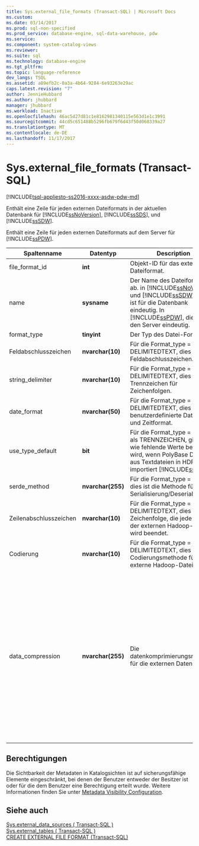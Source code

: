 ```yaml
---
title: Sys.external_file_formats (Transact-SQL) | Microsoft Docs
ms.custom: 
ms.date: 03/14/2017
ms.prod: sql-non-specified
ms.prod_service: database-engine, sql-data-warehouse, pdw
ms.service: 
ms.component: system-catalog-views
ms.reviewer: 
ms.suite: sql
ms.technology: database-engine
ms.tgt_pltfrm: 
ms.topic: language-reference
dev_langs: TSQL
ms.assetid: a89efb2c-0a3a-4b64-9284-6e93263e29ac
caps.latest.revision: "7"
author: JennieHubbard
ms.author: jhubbard
manager: jhubbard
ms.workload: Inactive
ms.openlocfilehash: 46ac5d27d81c1e8162981340115e563d1e1c3991
ms.sourcegitcommit: 44cd5c651488b5296fb679f6d43f50d068339a27
ms.translationtype: MT
ms.contentlocale: de-DE
ms.lasthandoff: 11/17/2017
---
```

# <a name="sysexternalfileformats-transact-sql"></a>Sys.external_file_formats (Transact-SQL)
[!INCLUDE[tsql-appliesto-ss2016-xxxx-asdw-pdw-md](../../includes/tsql-appliesto-ss2016-xxxx-asdw-pdw-md.md)]

  Enthält eine Zeile für jeden externen Dateiformats in der aktuellen Datenbank für [!INCLUDE[ssNoVersion](../../includes/ssnoversion-md.md)], [!INCLUDE[ssSDS](../../includes/sssds-md.md)], und [!INCLUDE[ssSDW](../../includes/sssdw-md.md)].  
  
 Enthält eine Zeile für jeden externen Dateiformats auf dem Server für [!INCLUDE[ssPDW](../../includes/sspdw-md.md)].  
  
|Spaltenname|Datentyp|Description|Bereich|  
|-----------------|---------------|-----------------|-----------|  
|file_format_id|**int**|Objekt-ID für das externe Dateiformat.||  
|name|**sysname**|Der Name des Dateiformats ab. in [!INCLUDE[ssNoVersion](../../includes/ssnoversion-md.md)] und [!INCLUDE[ssSDW](../../includes/sssdw-md.md)], dies ist für die Datenbank eindeutig. In [!INCLUDE[ssPDW](../../includes/sspdw-md.md)], dies ist für den Server eindeutig.||  
|format_type|**tinyint**|Der Typ des Datei-Format.|DELIMITEDTEXT, RCFILE, ORC, PARQUET|  
|Feldabschlusszeichen|**nvarchar(10)**|Für die Format_type = DELIMITEDTEXT, dies ist das Feldabschlusszeichen.||  
|string_delimiter|**nvarchar(10)**|Für die Format_type = DELIMITEDTEXT, dies ist das Trennzeichen für Zeichenfolgen.||  
|date_format|**nvarchar(50)**|Für die Format_type = DELIMITEDTEXT, dies ist das benutzerdefinierte Datums- und Zeitformat.||  
|use_type_default|**bit**|Für die Format_type = TEXT als TRENNZEICHEN, gibt an, wie fehlende Werte behandelt wird, wenn PolyBase Daten aus Textdateien in HDFS importiert [!INCLUDE[ssSDW](../../includes/sssdw-md.md)].|0 – speichern fehlende Werte als die Zeichenfolge 'NULL'.<br /><br /> 1 – Speichern von fehlenden Werten als der Standardwert der Spalte.|  
|serde_method|**nvarchar(255)**|Für die Format_type = RCFILE, dies ist die Methode für die Serialisierung/Deserialisierung.||  
|Zeilenabschlusszeichen|**nvarchar(10)**|Für die Format_type = DELIMITEDTEXT, dies ist die Zeichenfolge, die jede Zeile in der externen Hadoop-Datei wird beendet.|Immer "\n".|  
|Codierung|**nvarchar(10)**|Für die Format_type = DELIMITEDTEXT, dies ist die Codierungsmethode für die externe Hadoop-Datei.|Immer 'UTF8'.|  
|data_compression|**nvarchar(255)**|Die datenkomprimierungsmethode für die externen Daten.|Für die Format_type = DELIMITEDTEXT:<br /><br /> -"org.apache.hadoop.io.compress.DefaultCodec"<br />-"org.apache.hadoop.io.compress.GzipCodec"<br /><br /> Für die Format_type = RCFILE:<br /><br /> -"org.apache.hadoop.io.compress.DefaultCodec"<br /><br /> Für die Format_type = ORC:<br /><br /> -"org.apache.hadoop.io.compress.DefaultCodec"<br />-"org.apache.hadoop.io.compress.SnappyCodec"<br /><br /> Für die Format_type = PARQUET:<br /><br /> -"org.apache.hadoop.io.compress.GzipCodec"<br />-"org.apache.hadoop.io.compress.SnappyCodec"|  
  
## <a name="permissions"></a>Berechtigungen  
 Die Sichtbarkeit der Metadaten in Katalogsichten ist auf sicherungsfähige Elemente eingeschränkt, bei denen der Benutzer entweder der Besitzer ist oder für die dem Benutzer eine Berechtigung erteilt wurde. Weitere Informationen finden Sie unter [Metadata Visibility Configuration](../../relational-databases/security/metadata-visibility-configuration.md).  
  
## <a name="see-also"></a>Siehe auch  
 [Sys.external_data_sources &#40; Transact-SQL &#41;](../../relational-databases/system-catalog-views/sys-external-data-sources-transact-sql.md)   
 [Sys.external_tables &#40; Transact-SQL &#41;](../../relational-databases/system-catalog-views/sys-external-tables-transact-sql.md)   
 [CREATE EXTERNAL FILE FORMAT &#40;Transact-SQL&#41;](../../t-sql/statements/create-external-file-format-transact-sql.md)  
  
  
